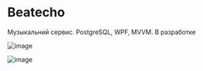 # Beatecho

Музыкальний сервис. PostgreSQL, WPF, MVVM. 
В разработке

![image](https://github.com/user-attachments/assets/7a4dcd7a-6aa9-45fb-8aa9-d61d48ac9f7d)

![image](https://github.com/user-attachments/assets/69159e5e-0692-41ee-b2c8-382c35f1e208)
